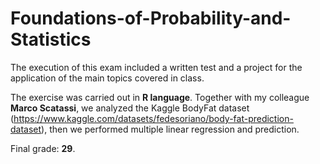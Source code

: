 # Foundations-of-Probability-and-Statistics

The execution of this exam included a written test and a project for the application of the main topics covered in class.

The exercise was carried out in **R language**. Together with my colleague **Marco Scatassi**, we analyzed the Kaggle BodyFat dataset (https://www.kaggle.com/datasets/fedesoriano/body-fat-prediction-dataset), then we performed multiple linear regression and prediction.

Final grade: **29**.
